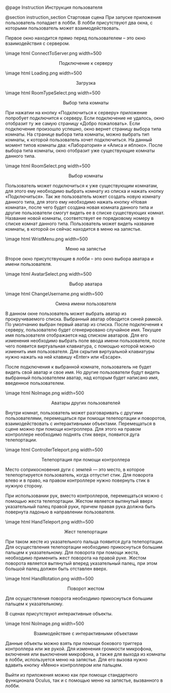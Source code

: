 @page Instruction Инструкция пользователя

@section instruction_section Стартовая сцена
При запуске приложения пользователь попадает в лобби. В лобби присутствуют два окна, с которыми пользователь может взаимодействовать. 

Первое окно находится прямо перед пользователем – это окно взаимодействия с сервером. 

\image html ConnectToServer.png width=500
<div style="text-align: center;">
    Подключение к серверу
</div>

\image html Loading.png width=500
<div style="text-align: center;">
    Загрузка
</div>

\image html RoomTypeSelect.png width=500
<div style="text-align: center;">
    Выбор типа комнаты
</div>

При нажатии на кнопку «Подключиться к серверу» приложение попробует подключится к серверу. Если подключение не удалось, окно отобразит ту же самую страницу «Добро пожаловать». Если подключение произошло успешно, окно вернет страницу выбора типа комнаты. На странице выбора типа комнаты, можно выбрать тип комнаты, к которой пользователь хочет подключиться. На данный момент типов комнаты два: «Лаборатория» и «Алиса и яблоко». После выбора типа комнаты, окно отобразит уже существующие комнаты данного типа. 

\image html RoomSelect.png width=500
<div style="text-align: center;">
    Выбор комнаты
</div>

Пользователь может подключиться к уже существующим комнатам, для этого ему необходимо выбрать комнату из списка и нажать кнопку «Подключиться». Так же пользователь может создать новую комнату данного типа, для этого ему необходимо нажать кнопку «Новая комната», после чего будет создана новая комната данного типа и другие пользователи смогут видеть ее в списке существующих комнат. Название новой комнаты, соответствует ее порядковому номеру в списке комнат данного типа. Пользователь может видеть название комнаты, в которой он сейчас находится в меню на запястье.  

\image html WristMenu.png width=500
<div style="text-align: center;">
    Меню на запястье
</div>

Второе окно присутствующие в лобби – это окно выбора аватара и имени пользователя. 

\image html AvatarSelect.png width=500
<div style="text-align: center;">
    Выбор аватара
</div>

\image html ChangeUsername.png width=500
<div style="text-align: center;">
    Смена имени пользователя
</div>

В данном окне пользователь может выбрать аватар из прокручиваемого списка. Выбранный аватар обводится синей рамкой. По умолчанию выбран первый аватар из списка. После подключения к серверу, пользователю будет сгенерировано случайное имя. Текущее имя пользователя отображается над списком аватаров. Для его изменения необходимо выбрать поле ввода имени пользователя, после чего появится виртуальная клавиатура, с помощью которой можно изменить имя пользователя. Для скрытия виртуальной клавиатуры нужно нажать на ней клавишу «Enter» или «Escape». 

После подключения к выбранной комнате, пользователь не будет видеть свой аватар и свое имя. Но другие пользователи будут видеть выбранный пользователем аватар, над которым будет написано имя, введенное пользователем.

\image html NoImage.png width=500
<div style="text-align: center;">
    Аватары других пользователей
</div>

Внутри комнат, пользователь может разговаривать с другими пользователями, перемещаться при помощи телепортации и поворотов, взаимодействовать с интерактивными объектами.
Перемещаться в сцене можно при помощи контроллера. Для этого на правом контроллере необходимо поднять стик вверх, появится дуга телепортации. 

\image html ControllerTeleport.png width=500
<div style="text-align: center;">
    Телепортация при помощи контроллера
</div>

Место соприкосновения дуги с землей — это место, в которое телепортируется пользователь, когда отпустит стик. Для поворота влево и в право, на правом контроллере нужно повернуть стик в нужную сторону.

При использовании рук, вместо контроллеров, перемещаться можно с помощью жеста телепортации. Жестом является вытянутый вверх указательный палец правой руки, причем правая рука должна быть повернута ладонью в направлении пользователя. 

\image html HandTeleport.png width=500
<div style="text-align: center;">
    Жест телепортации
</div>

При таком жесте из указательного пальца появится дуга телепортации. Для осуществления телепортации необходимо прикоснуться большим пальцем к указательному. Для поворота при помощи жеста, необходимо применить жест поворота на правой руке. Жестом поворота является вытянутый вперед указательный палец, при этом большой палец должен быть отставлен вверх. 

\image html HandRotation.png width=500
<div style="text-align: center;">
    Поворот жестом
</div>

Для осуществления поворота необходимо прикоснуться большим пальцем к указательному.

В сценах присутствуют интерактивные объекты. 

\image html NoImage.png width=500
<div style="text-align: center;">
    Взаимодействие с интерактивными объектами
</div>

Данные объекты можно взять при помощи бокового триггера контроллера или же рукой.
Для изменения громкости микрофона, включения или выключения микрофона, а также для выхода из комнаты в лобби, используется меню на запястье. Для его вызова нужно вдавить кнопку «Меню» контроллером или пальцем.

Выйти из приложения можно как при помощи стандартного функционала Oculus, так и с помощью меню на запястье, вызванного в лобби.
